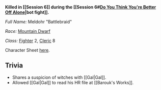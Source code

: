**Killed in [[Session 6]] during the [[Session 6#[Do You Think You're Better Off Alone](https://www.youtube.com/watch?v=Lgs9QUtWc3M)|bot fight]].**

*Full Name:* Meldohr "Battlebraid"

*Race:* [Mountain Dwarf](http://dnd5e.wikidot.com/dwarf)

*Class:* [Fighter](http://dnd5e.wikidot.com/fighter) 2, [Cleric](http://dnd5e.wikidot.com/cleric) 8

Character Sheet [here](https://www.dndbeyond.com/characters/109816956).
## Trivia
+ Shares a suspicion of witches with [[Gal|Gal]].
+ Allowed [[Gal|Gal]] to read his HR file at [[Barouk's Works]].